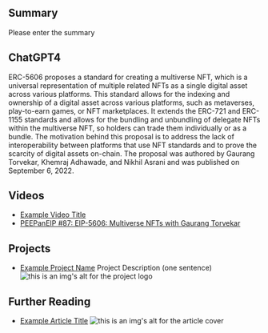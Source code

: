 ## Summary

Please enter the summary

## ChatGPT4

ERC-5606 proposes a standard for creating a multiverse NFT, which is a universal representation of multiple related NFTs as a single digital asset across various platforms. This standard allows for the indexing and ownership of a digital asset across various platforms, such as metaverses, play-to-earn games, or NFT marketplaces. It extends the ERC-721 and ERC-1155 standards and allows for the bundling and unbundling of delegate NFTs within the multiverse NFT, so holders can trade them individually or as a bundle. The motivation behind this proposal is to address the lack of interoperability between platforms that use NFT standards and to prove the scarcity of digital assets on-chain. The proposal was authored by Gaurang Torvekar, Khemraj Adhawade, and Nikhil Asrani and was published on September 6, 2022.

## Videos

- [Example Video Title](https://www.youtube.com/watch?v=TDGq4aeevgY)
- [PEEPanEIP #87: EIP-5606: Multiverse NFTs with Gaurang Torvekar](https://www.youtube.com/watch?v=PajykC_RV9Q&list=PL4cwHXAawZxqu0PKKyMzG_3BJV_xZTi1F&index=26)

## Projects

- [Example Project Name](https://xxxx.xxx/xxxxx) Project Description (one sentence) ![this is an img's alt for the project logo](https://xxxx.xxx/project-logo.xxx)

## Further Reading

- [Example Article Title](https://xxxx.xxx/xxxxx) ![this is an img's alt for the article cover](https://xxxx.xxx/article-cover.xxx)
